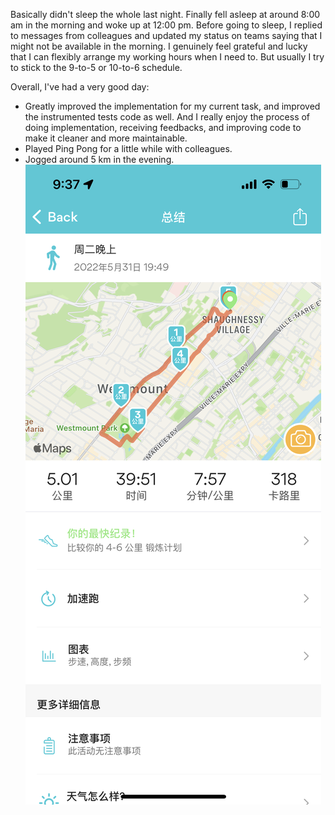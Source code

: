 Basically didn't sleep the whole last night. Finally fell asleep at around 8:00 am in the morning and woke up at 12:00 pm. Before going to sleep, I replied to messages from colleagues and updated my status on teams saying that I might not be available in the morning. I genuinely feel grateful and lucky that I can flexibly arrange my working hours when I need to. But usually I try to stick to the 9-to-5 or 10-to-6 schedule.

Overall, I've had a very good day:

- Greatly improved the implementation for my current task, and improved the instrumented tests code as well. And I really enjoy the process of doing implementation, receiving feedbacks, and improving code to make it cleaner and more maintainable.
- Played Ping Pong for a little while with colleagues.
- Jogged around 5 km in the evening.
  ![image](jogging.png)
